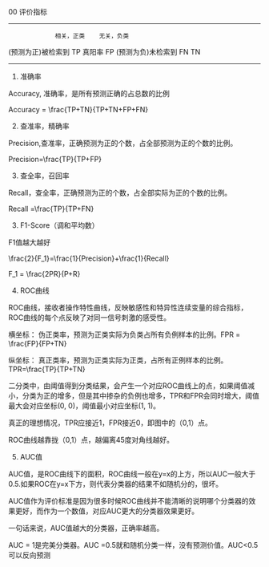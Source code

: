 00 评价指标

---

                 相关，正类    无关，负类

(预测为正)被检索到    TP 真阳率         FP
(预测为负)未检索到    FN                     TN

---

1. 准确率

Accuracy, 准确率，是所有预测正确的占总数的比例

Accuracy = \frac{TP+TN}{TP+TN+FP+FN}



2. 查准率，精确率

Precision,查准率，正确预测为正的个数，占全部预测为正的个数的比例。

Precision=\frac{TP}{TP+FP}



3. 查全率，召回率

Recall，查全率，正确预测为正的个数，占全部实际为正的个数的比例。

Recall =\frac{TP}{TP+FN}



3. F1-Score（调和平均数）

F1值越大越好

\frac{2}{F_1}=\frac{1}{Precision}+\frac{1}{Recall}

F_1 = \frac{2PR}{P+R}



4. ROC曲线

ROC曲线，接收者操作特性曲线，反映敏感性和特异性连续变量的综合指标，ROC曲线的每个点反映了对同一信号刺激的感受性。



横坐标：  伪正类率，预测为正类实际为负类占所有负例样本的比例。FPR = \frac{FP}{FP+TN}

纵坐标：   真正类率，预测为正类实际为正类，占所有正例样本的比例。TPR=\frac{TP}{TP+TN}

二分类中，由阈值得到分类结果，会产生一个对应ROC曲线上的点，如果阈值减小，分类为正的增多，但是其中掺杂的负例也增多，TPR和FPR会同时增大，阈值最大会对应坐标(0, 0)，阈值最小对应坐标(1, 1)。

真正的理想情况，TPR应接近1，FPR接近0，即图中的（0,1）点。

ROC曲线越靠拢（0,1）点，越偏离45度对角线越好。



5. AUC值

AUC值，是ROC曲线下的面积，ROC曲线一般在y=x的上方，所以AUC一般大于0.5.如果ROC在y=x下方，则代表分类器的结果不如随机分的，很坏。

AUC值作为评价标准是因为很多时候ROC曲线并不能清晰的说明哪个分类器的效果更好，而作为一个数值，对应AUC更大的分类器效果更好。

一句话来说，AUC值越大的分类器，正确率越高。

AUC = 1是完美分类器。AUC =0.5就和随机分类一样，没有预测价值。AUC<0.5 可以反向预测
